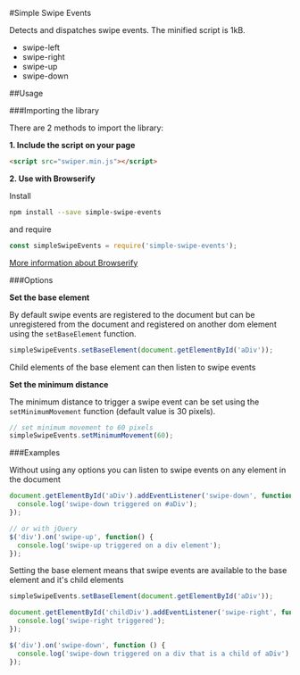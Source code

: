 #Simple Swipe Events

Detects and dispatches swipe events. The minified script is 1kB.

- swipe-left
- swipe-right
- swipe-up
- swipe-down

##Usage

###Importing the library

There are 2 methods to import the library:

**1. Include the script on your page**
```html
<script src="swiper.min.js"></script>
```
**2. Use with Browserify**

Install

```sh
npm install --save simple-swipe-events
```

and require

```js
const simpleSwipeEvents = require('simple-swipe-events');
```

[More information about Browserify](http://browserify.org/)

###Options

**Set the base element**

By default swipe events are registered to the document but can be unregistered from the document and registered on another dom element using the ``` setBaseElement ``` function.

```js
simpleSwipeEvents.setBaseElement(document.getElementById('aDiv'));
```

Child elements of the base element can then listen to swipe events

**Set the minimum distance**

The minimum distance to trigger a swipe event can be set using the ``` setMinimumMovement ``` function (default value is 30 pixels).

```js
// set minimum movement to 60 pixels
simpleSwipeEvents.setMinimumMovement(60);
```

###Examples

Without using any options you can listen to swipe events on any element in the document

```js
document.getElementById('aDiv').addEventListener('swipe-down', function() {
  console.log('swipe-down triggered on #aDiv');
});

// or with jQuery
$('div').on('swipe-up', function() {
  console.log('swipe-up triggered on a div element');
});
```

Setting the base element means that swipe events are available to the base element and it's child elements

```js
simpleSwipeEvents.setBaseElement(document.getElementById('aDiv'));

document.getElementById('childDiv').addEventListener('swipe-right', function () {
  console.log('swipe-right triggered');
});

$('div').on('swipe-down', function () {
  console.log('swipe-down triggered on a div that is a child of aDiv');
});
```

